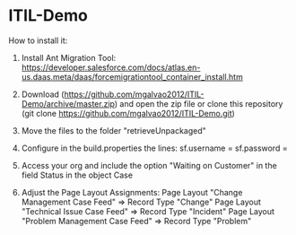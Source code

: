 # ITIL-Demo

How to install it:
1) Install Ant Migration Tool: https://developer.salesforce.com/docs/atlas.en-us.daas.meta/daas/forcemigrationtool_container_install.htm

2) Download (https://github.com/mgalvao2012/ITIL-Demo/archive/master.zip) and open the zip file or clone this repository (git clone https://github.com/mgalvao2012/ITIL-Demo.git)

3) Move the files to the folder "retrieveUnpackaged"

4) Configure in the build.properties the lines: 
sf.username = <your username>
sf.password = <your password><your security token>

5) Access your org and include the option "Waiting on Customer" in the field Status in the object Case

6) Adjust the Page Layout Assignments:
Page Layout "Change Management Case Feed"  => Record Type "Change"
Page Layout "Technical Issue Case Feed"    => Record Type "Incident"
Page Layout "Problem Management Case Feed" => Record Type "Problem"
